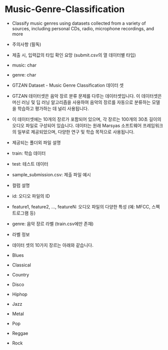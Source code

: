 # Music-Genre-Classification
- Classify music genres using datasets collected from a variety of sources, including personal CDs, radio, microphone recordings, and more
- 주의사항 (필독)
- 제출 시, 입력값의 타입 확인 요망 (submit.csv의 열 데이터별 타입)

- music: char
- genre: char
- GTZAN Dataset - Music Genre Classification 데이터 셋
- GTZAN 데이터셋은 음악 장르 분류 문제를 다루는 데이터셋입니다. 이 데이터셋은 머신 러닝 및 딥 러닝 알고리즘을 사용하여 음악의 장르를 자동으로 분류하는 모델을 학습하고 평가하는 데 널리 사용됩니다.

- 이 데이터셋에는 10개의 장르가 포함되어 있으며, 각 장르는 100개의 30초 길이의 오디오 파일로 구성되어 있습니다. 데이터는 원래 Marsyas 소프트웨어 프레임워크의 일부로 제공되었으며, 다양한 연구 및 학습 목적으로 사용됩니다.

- 제공되는 폴더외 파일 설명
- train: 학습 데이터
- test: 테스트 데이터
- sample_submission.csv: 제출 파일 예시
- 컬럼 설명
- id: 오디오 파일의 ID
- feature1, feature2, …, featureN: 오디오 파일의 다양한 특성 (예: MFCC, 스펙트로그램 등)
- genre: 음악 장르 라벨 (train.csv에만 존재)
- 라벨 정보
- 데이터 셋의 10가지 장르는 아래와 같습니다.

- Blues
- Classical
- Country
- Disco
- Hiphop
- Jazz
- Metal
- Pop
- Reggae
- Rock
